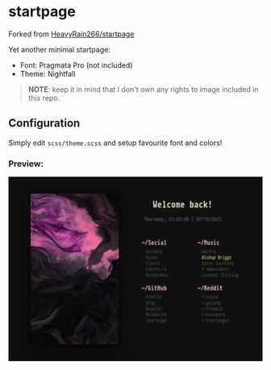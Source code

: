 # startpage

Forked from [HeavyRain266/startpage](https://github.com/HeavyRain266/startpage)

Yet another minimal startpage:
- Font: Pragmata Pro (not included)
- Theme: Nightfall

> **NOTE**: keep it in mind that I don't own any rights to image included in this repo.

## Configuration
Simply edit `scss/theme.scss` and setup favourite font and colors!

### Preview:

![img](preview.png)
